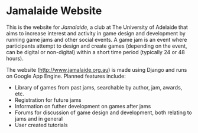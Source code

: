 Jamalaide Website
=================

This is the website for *Jamalaide*, a club at The University of Adelaide that aims to increase interest and activity in game design and development by running 
game jams and other social events. A game jam is an event where participants attempt to design and create games (depending on the event, can be digital or 
non-digital) within a short time period (typically 24 or 48 hours).

The website (<http://www.jamalaide.org.au>) is made using Django and runs on Google App Engine. Planned features include:

 * Library of games from past jams, searchable by author, jam, awards, etc.
 * Registration for future jams
 * Information on futher development on games after jams
 * Forums for discussion of game design and development, both relating to jams and in general
 * User created tutorials
